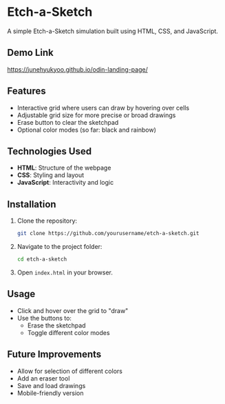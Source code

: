# Etch-a-Sketch

A simple Etch-a-Sketch simulation built using HTML, CSS, and JavaScript.

## Demo Link
https://junehyukyoo.github.io/odin-landing-page/

## Features
- Interactive grid where users can draw by hovering over cells
- Adjustable grid size for more precise or broad drawings
- Erase button to clear the sketchpad
- Optional color modes (so far: black and rainbow)

## Technologies Used
- **HTML**: Structure of the webpage
- **CSS**: Styling and layout
- **JavaScript**: Interactivity and logic

## Installation
1. Clone the repository:
   ```bash
   git clone https://github.com/yourusername/etch-a-sketch.git
   ```
2. Navigate to the project folder:
   ```bash
   cd etch-a-sketch
   ```
3. Open `index.html` in your browser.

## Usage
- Click and hover over the grid to "draw"
- Use the buttons to:
  - Erase the sketchpad
  - Toggle different color modes

## Future Improvements
- Allow for selection of different colors
- Add an eraser tool
- Save and load drawings
- Mobile-friendly version
